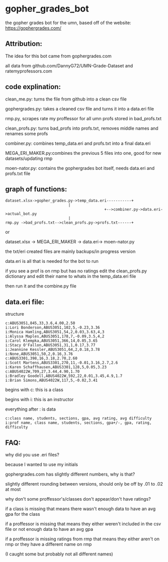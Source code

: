# gopher_grades_bot
the gopher grades bot for the umn, based off of the website: https://gophergrades.com/

## Attribution:
The idea for this bot came from gophergrades.com

all data from github.com/DannyG72/UMN-Grade-Dataset and ratemyprofessors.com

## code explination:
clean_me.py: turns the file from github into a clean csv file

gophergrades.py: takes a cleaned csv file and turns it into a data.eri file

rmp.py, scrapes rate my proffessor for all umn profs stored in bad_profs.txt

clean_profs.py: turns bad_profs into profs.txt, removes middle names and renames some profs

combiner.py: combines temp_data.eri and profs.txt into a final data.eri

MEGA_ERI_MAKER.py:combines the previous 5 files into one, good for new datasets/updating rmp

moen-nator.py: contains the gophergrades bot itself, needs data.eri and profs.txt file

## graph of functions:
```
dataset.xlsx->gopher_grades.py->temp_data.eri-----------+
							|
			                              	+-->combiner.py->data.eri->actual_bot.py
							|
rmp.py ->bad_profs.txt-->clean_profs.py->profs.txt------+
```



or


dataset.xlsx -> MEGA_ERI_MAKER -> data.eri-> moen-nator.py


the txt/eri created files are mainly backups/in progress version

data.eri is all that is needed for the bot to run

if you see a prof is on rmp but has no ratings edit the clean_profs.py dictionary and edit their name to whats in the temp_data.eri file

then run it and the combine.py file


## data.eri file:
structure
```
c:ABUS3051,845,33,3.6,4.00,2.50
i:Lori Bonderson,ABUS3051,102,5,-0.23,3.36
i:Monica Hamling,ABUS3051,54,2,0.03,3.63,4,3
i:Alyssa Maples,ABUS3051,178,7,-0.09,3.5,4,2
i:Carol Klempka,ABUS3051,366,14,0.05,3.65
i:Stacy O'Fallon,ABUS3051,31,1,0.17,3.77
i:Jeannine Kessler,ABUS3051,64,2,0.18,3.78
i:None,ABUS3051,50,2,0.16,3.76
c:ABUS3301,398,16,3.18,2.70,2.60
i:Scott Martens,ABUS3301,270,11,-0.01,3.16,2.7,2.6
i:Karen Schaffhausen,ABUS3301,128,5,0.05,3.23
c:ABUS4022W,709,27,3.44,4.90,1.70
i:Bradley Goodell,ABUS4022W,592,22,0.01,3.45,4.9,1.7
i:Brian Simons,ABUS4022W,117,5,-0.02,3.41
```

begins with c: this is a class


begins with i: this is an instructor



everything after : is data

```
c:class name, students, sections, gpa, avg rating, avg difficulty
i:prof name, class name, students, sections, gpa+/-, gpa, rating, difficulty
```

## FAQ:

why did you use .eri files?

because I wanted to use my initials


gophergrades.com has slightly different numbers, why is that?

slightly different rounding between versions, should only be off by .01 to .02 at most


why don't some proffessor's/classes don't appear/don't have ratings?

if a class is missing that means there wasn't enough data to have an avg gpa for the class

if a proffessor is missing that means they either weren't included in the csv file or not enough data to have an avg gpa

if a proffessor is missing ratings from rmp that means they either aren't on rmp or they have a different name on rmp

(I caught some but probably not all different names)


